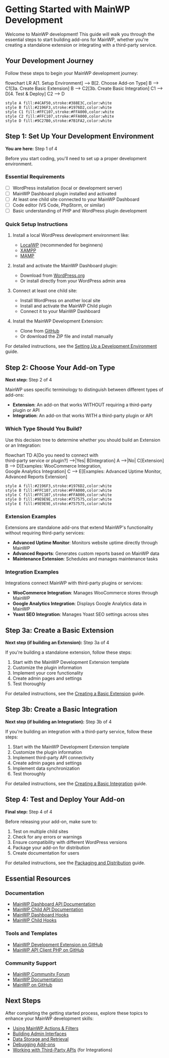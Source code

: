 # Getting Started with MainWP Development

Welcome to MainWP development! This guide will walk you through the essential steps to start building add-ons for MainWP, whether you're creating a standalone extension or integrating with a third-party service.

## Your Development Journey

Follow these steps to begin your MainWP development journey:

<div class="mermaid">
flowchart LR
    A[1. Setup Environment] --> B[2. Choose Add-on Type]
    B --> C1[3a. Create Basic Extension]
    B --> C2[3b. Create Basic Integration]
    C1 --> D[4. Test & Deploy]
    C2 --> D
    
    style A fill:#4CAF50,stroke:#388E3C,color:white
    style B fill:#2196F3,stroke:#1976D2,color:white
    style C1 fill:#FFC107,stroke:#FFA000,color:white
    style C2 fill:#FFC107,stroke:#FFA000,color:white
    style D fill:#9C27B0,stroke:#7B1FA2,color:white
</div>

## Step 1: Set Up Your Development Environment

<div class="progress-indicator">
<strong>You are here:</strong> Step 1 of 4
</div>

Before you start coding, you'll need to set up a proper development environment.

### Essential Requirements

- [ ] WordPress installation (local or development server)
- [ ] MainWP Dashboard plugin installed and activated
- [ ] At least one child site connected to your MainWP Dashboard
- [ ] Code editor (VS Code, PhpStorm, or similar)
- [ ] Basic understanding of PHP and WordPress plugin development

### Quick Setup Instructions

1. Install a local WordPress development environment like:
   - [LocalWP](https://localwp.com/) (recommended for beginners)
   - [XAMPP](https://www.apachefriends.org/)
   - [MAMP](https://www.mamp.info/)

2. Install and activate the MainWP Dashboard plugin:
   - Download from [WordPress.org](https://wordpress.org/plugins/mainwp/)
   - Or install directly from your WordPress admin area

3. Connect at least one child site:
   - Install WordPress on another local site
   - Install and activate the MainWP Child plugin
   - Connect it to your MainWP Dashboard

4. Install the MainWP Development Extension:
   - Clone from [GitHub](https://github.com/mainwp/mainwp-development-extension)
   - Or download the ZIP file and install manually

For detailed instructions, see the [Setting Up a Development Environment](../how-to/setup-environment.md) guide.

## Step 2: Choose Your Add-on Type

<div class="progress-indicator">
<strong>Next step:</strong> Step 2 of 4
</div>

MainWP uses specific terminology to distinguish between different types of add-ons:

- **Extension**: An add-on that works WITHOUT requiring a third-party plugin or API
- **Integration**: An add-on that works WITH a third-party plugin or API

### Which Type Should You Build?

Use this decision tree to determine whether you should build an Extension or an Integration:

<div class="mermaid">
flowchart TD
    A[Do you need to connect with<br>third-party service or plugin?] -->|Yes| B[Integration]
    A -->|No| C[Extension]
    B --> D[Examples: WooCommerce Integration,<br>Google Analytics Integration]
    C --> E[Examples: Advanced Uptime Monitor,<br>Advanced Reports Extension]
    
    style A fill:#2196F3,stroke:#1976D2,color:white
    style B fill:#FFC107,stroke:#FFA000,color:white
    style C fill:#FFC107,stroke:#FFA000,color:white
    style D fill:#9E9E9E,stroke:#757575,color:white
    style E fill:#9E9E9E,stroke:#757575,color:white
</div>

### Extension Examples

Extensions are standalone add-ons that extend MainWP's functionality without requiring third-party services:

- **Advanced Uptime Monitor**: Monitors website uptime directly through MainWP
- **Advanced Reports**: Generates custom reports based on MainWP data
- **Maintenance Extension**: Schedules and manages maintenance tasks

### Integration Examples

Integrations connect MainWP with third-party plugins or services:

- **WooCommerce Integration**: Manages WooCommerce stores through MainWP
- **Google Analytics Integration**: Displays Google Analytics data in MainWP
- **Yoast SEO Integration**: Manages Yoast SEO settings across sites

## Step 3a: Create a Basic Extension

<div class="progress-indicator">
<strong>Next step (if building an Extension):</strong> Step 3a of 4
</div>

If you're building a standalone extension, follow these steps:

1. Start with the MainWP Development Extension template
2. Customize the plugin information
3. Implement your core functionality
4. Create admin pages and settings
5. Test thoroughly

For detailed instructions, see the [Creating a Basic Extension](../how-to/create-basic-extension.md) guide.

## Step 3b: Create a Basic Integration

<div class="progress-indicator">
<strong>Next step (if building an Integration):</strong> Step 3b of 4
</div>

If you're building an integration with a third-party service, follow these steps:

1. Start with the MainWP Development Extension template
2. Customize the plugin information
3. Implement third-party API connectivity
4. Create admin pages and settings
5. Implement data synchronization
6. Test thoroughly

For detailed instructions, see the [Creating a Basic Integration](../how-to/create-basic-integration.md) guide.

## Step 4: Test and Deploy Your Add-on

<div class="progress-indicator">
<strong>Final step:</strong> Step 4 of 4
</div>

Before releasing your add-on, make sure to:

1. Test on multiple child sites
2. Check for any errors or warnings
3. Ensure compatibility with different WordPress versions
4. Package your add-on for distribution
5. Create documentation for users

For detailed instructions, see the [Packaging and Distribution](../how-to/packaging-distribution.md) guide.

## Essential Resources

### Documentation

- [MainWP Dashboard API Documentation](../../source-code/dashboard/)
- [MainWP Child API Documentation](../../source-code/child/)
- [MainWP Dashboard Hooks](../../mainwp-hooks/dashboard/)
- [MainWP Child Hooks](../../mainwp-hooks/child/)

### Tools and Templates

- [MainWP Development Extension on GitHub](https://github.com/mainwp/mainwp-development-extension)
- [MainWP API Client PHP on GitHub](https://github.com/mainwp/mainwp-api-client-php)

### Community Support

- [MainWP Community Forum](https://mainwp.com/forum/)
- [MainWP Documentation](https://kb.mainwp.com/)
- [MainWP on GitHub](https://github.com/mainwp)

## Next Steps

After completing the getting started process, explore these topics to enhance your MainWP development skills:

- [Using MainWP Actions & Filters](../how-to/actions-filters.md)
- [Building Admin Interfaces](../how-to/admin-interfaces.md)
- [Data Storage and Retrieval](../how-to/data-storage.md)
- [Debugging Add-ons](../how-to/debugging.md)
- [Working with Third-Party APIs](../how-to/third-party-apis.md) (for Integrations)
